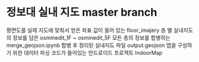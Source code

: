 # 정보대 실내 지도 master branch

평면도를 실제 지도에 맞춰서 얻은 좌표 값이 들어 있는 floor_imajery
층 별 실내지도의 정보를 담은 osminedit_1F ~ osminedit_5F 
모든 층의 정보를 합병하는 merge_geojson.ipynb
합병 후 정리된 실내지도 파일 output.geojson
앱을 구성하기 위한 데이터 파싱 코드가 들어있는 안드로이드 프로젝트 IndoorMap

